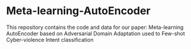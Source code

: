 # Meta-learning-AutoEncoder
This repository contains the code and data for our paper:
Meta-learning AutoEncoder based on Adversarial Domain Adaptation used to Few-shot Cyber-violence Intent classification
